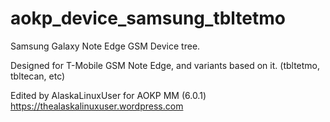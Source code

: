 # aokp_device_samsung_tbltetmo

Samsung Galaxy Note Edge GSM Device tree.

Designed for T-Mobile GSM Note Edge, and variants based on it.
(tbltetmo, tbltecan, etc)

Edited by AlaskaLinuxUser for AOKP MM (6.0.1) https://thealaskalinuxuser.wordpress.com
